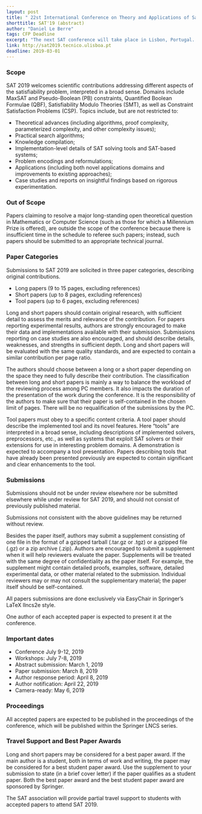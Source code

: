 ```yaml
---
layout: post
title: " 22st International Conference on Theory and Applications of Satisfiability Testing CFP"
shorttitle: SAT'19 (abstract)
author: "Daniel Le Berre"
tags: CFP Deadline
excerpt: "The next SAT conference will take place in Lisbon, Portugal. The important dates are now available."
link: http://sat2019.tecnico.ulisboa.pt
deadline: 2019-03-01
---
```


### Scope

SAT 2019 welcomes scientific contributions addressing different aspects of the satisfiability problem, interpreted in a broad sense. Domains include MaxSAT and Pseudo-Boolean (PB) constraints, Quantified Boolean Formulae (QBF), Satisfiability Modulo Theories (SMT), as well as Constraint Satisfaction Problems (CSP). Topics include, but are not restricted to:

+ Theoretical advances (including algorithms, proof complexity, parameterized complexity, and other complexity issues);
+ Practical search algorithms;
+ Knowledge compilation;
+ Implementation-level details of SAT solving tools and SAT-based systems;
+ Problem encodings and reformulations;
+ Applications (including both novel applications domains and improvements to existing approaches);
+ Case studies and reports on insightful findings based on rigorous experimentation.

### Out of Scope

Papers claiming to resolve a major long-standing open theoretical question in Mathematics or Computer Science (such as those for which a Millennium Prize is offered), are outside the scope of the conference because there is insufficient time in the schedule to referee such papers; instead, such papers should be submitted to an appropriate technical journal.

### Paper Categories

Submissions to SAT 2019 are solicited in three paper categories, describing original contributions.

+ Long papers (9 to 15 pages, excluding references)
+ Short papers (up to 8 pages, excluding references)
+ Tool papers (up to 6 pages, excluding references)

Long and short papers should contain original research, with sufficient detail to assess the merits and relevance of the contribution. For papers reporting experimental results, authors are strongly encouraged to make their data and implementations available with their submission. Submissions reporting on case studies are also encouraged, and should describe details, weaknesses, and strengths in sufficient depth. Long and short papers will be evaluated with the same quality standards, and are expected to contain a similar contribution per page ratio.

The authors should choose between a long or a short paper depending on the space they need to fully describe their contribution. The classification between long and short papers is mainly a way to balance the workload of the reviewing process among PC members. It also impacts the duration of the presentation of the work during the conference. It is the responsibility of the authors to make sure that their paper is self-contained in the chosen limit of pages. There will be no requalification of the submissions by the PC.

Tool papers must obey to a specific content criteria. A tool paper should describe the implemented tool and its novel features. Here “tools” are interpreted in a broad sense, including descriptions of implemented solvers, preprocessors, etc., as well as systems that exploit SAT solvers or their extensions for use in interesting problem domains. A demonstration is expected to accompany a tool presentation. Papers describing tools that have already been presented previously are expected to contain significant and clear enhancements to the tool.

### Submissions

Submissions should not be under review elsewhere nor be submitted elsewhere while under review for SAT 2019, and should not consist of previously published material.

Submissions not consistent with the above guidelines may be returned without review.

Besides the paper itself, authors may submit a supplement consisting of one file in the format of a gzipped tarball (.tar.gz or .tgz) or a gzipped file (.gz) or a zip archive (.zip). Authors are encouraged to submit a supplement when it will help reviewers evaluate the paper. Supplements will be treated with the same degree of confidentiality as the paper itself. For example, the supplement might contain detailed proofs, examples, software, detailed experimental data, or other material related to the submission. Individual reviewers may or may not consult the supplementary material; the paper itself should be self-contained.

All papers submissions are done exclusively via EasyChair in Springer’s LaTeX llncs2e style.

One author of each accepted paper is expected to present it at the conference.

### Important dates

+ Conference    July 9-12, 2019
+ Workshops:    July 7-8, 2019
+ Abstract submission:    March 1, 2019
+ Paper submission:    March 8, 2019
+ Author response period:    April 8, 2019
+ Author notification:    April 22, 2019
+ Camera-ready:    May 6, 2019

### Proceedings

All accepted papers are expected to be published in the proceedings of the conference, which will be published within the Springer LNCS series.

### Travel Support and Best Paper Awards

Long and short papers may be considered for a best paper award. If the main author is a student, both in terms of work and writing, the paper may be considered for a best student paper award. Use the supplement to your submission to state (in a brief cover letter) if the paper qualifies as a student paper. Both the best paper award and the best student paper award are sponsored by Springer.

The SAT association will provide partial travel support to students with accepted papers to attend SAT 2019.
